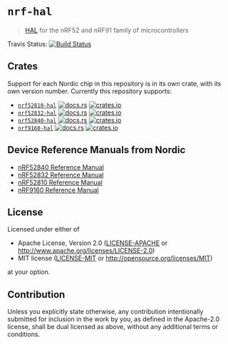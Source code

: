# `nrf-hal`

> [HAL] for the nRF52 and nRF91 family of microcontrollers

[HAL]: https://crates.io/crates/embedded-hal

Travis Status: [![Build Status](https://travis-ci.org/nrf-rs/nrf-hal.svg?branch=master)](https://travis-ci.org/nrf-rs/nrf-hal)

## Crates

Support for each Nordic chip in this repository is in its own crate, with its
own version number. Currently this repository supports:

* [`nrf52810-hal`](./nrf52810-hal) [![docs.rs](https://docs.rs/nrf52810-hal/badge.svg)](https://docs.rs/nrf52810-hal) [![crates.io](https://img.shields.io/crates/d/nrf52810-hal.svg)](https://crates.io/crates/nrf52810-hal)
* [`nrf52832-hal`](./nrf52832-hal) [![docs.rs](https://docs.rs/nrf52832-hal/badge.svg)](https://docs.rs/nrf52832-hal) [![crates.io](https://img.shields.io/crates/d/nrf52832-hal.svg)](https://crates.io/crates/nrf52832-hal)
* [`nrf52840-hal`](./nrf52840-hal) [![docs.rs](https://docs.rs/nrf52840-hal/badge.svg)](https://docs.rs/nrf52840-hal) [![crates.io](https://img.shields.io/crates/d/nrf52840-hal.svg)](https://crates.io/crates/nrf52840-hal)
* [`nrf9160-hal`](./nrf9160-hal) [![docs.rs](https://docs.rs/nrf9160-hal/badge.svg)](https://docs.rs/nrf9160-hal) [![crates.io](https://img.shields.io/crates/d/nrf9160-hal.svg)](https://crates.io/crates/nrf9160-hal)

## Device Reference Manuals from Nordic

- [nRF52840 Reference Manual](http://infocenter.nordicsemi.com/pdf/nRF52840_PS_v1.0.pdf)
- [nRF52832 Reference Manual](http://infocenter.nordicsemi.com/pdf/nRF52832_PS_v1.4.pdf)
- [nRF52810 Reference Manual](http://infocenter.nordicsemi.com/pdf/nRF52810_PS_v1.2.pdf)
- [nRF9160 Reference Manual](http://infocenter.nordicsemi.com/pdf/nRF9160_PS_v1.1.pdf)

## License

Licensed under either of

- Apache License, Version 2.0 ([LICENSE-APACHE](LICENSE-APACHE) or
  http://www.apache.org/licenses/LICENSE-2.0)
- MIT license ([LICENSE-MIT](LICENSE-MIT) or http://opensource.org/licenses/MIT)

at your option.

## Contribution

Unless you explicitly state otherwise, any contribution intentionally submitted
for inclusion in the work by you, as defined in the Apache-2.0 license, shall be
dual licensed as above, without any additional terms or conditions.
